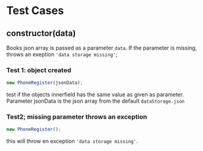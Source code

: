# Test Cases

## **constructor(data)**

Books json array is passed as a parameter `data`. If the parameter is missing, throws an exeption `'data storage missing'`;


### Test 1: object created
```js
new PhoneRegister(jsonData);
```

test if the objects innerfield has the same value as given as parameter. Parameter jsonData is the json array from the default `dataStorage.json`

### Test2; missing parameter throws an exception
```js
new PhoneRegister();
```

this will throw en exception `'data storage missing'`.
